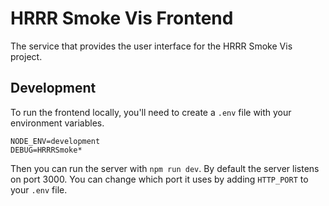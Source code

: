 # HRRR Smoke Vis Frontend

The service that provides the user interface for the HRRR Smoke Vis project.

## Development

To run the frontend locally, you'll need to create a `.env` file with your environment variables.

```
NODE_ENV=development
DEBUG=HRRRSmoke*
```

Then you can run the server with `npm run dev`. By default the server listens on port 3000. You can change which port it uses by adding `HTTP_PORT` to your `.env` file.
